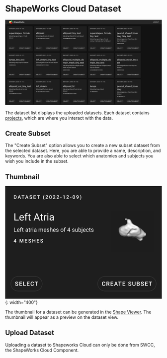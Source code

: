 # ShapeWorks Cloud Dataset

![ShapeWorks Cloud Dataset List](../img/cloud/datasets.png)

The dataset list displays the uploaded datasets. Each dataset contains [projects](cloud-project.md), which are where you interact with the data.

## Create Subset

The "Create Subset" option allows you to create a new subset dataset from the selected dataset. Here, you are able to provide a name, description, and keywords. You are also able to select which anatomies and subjects you wish you include in the subset.

## Thumbnail

![Dataset with Thumbnail](../img/cloud/dataset_thumbnail.png){: width="400"}

The thumbnail for a dataset can be generated in the [Shape Viewer](cloud-shape-viewer.md#thumbnail). The thumbnail will appear as a preview on the dataset view.

## Upload Dataset

Uploading a dataset to Shapeworks Cloud can only be done from SWCC, the ShapeWorks Cloud Component. <!-- insert link here -->
